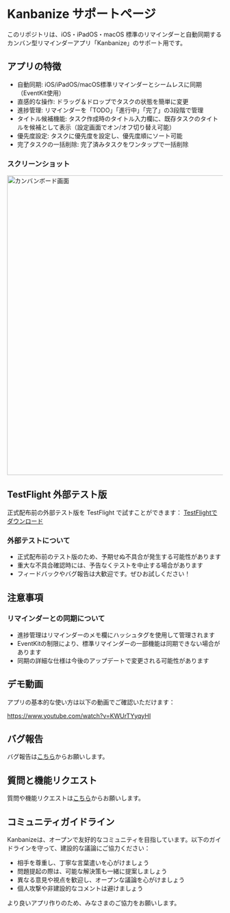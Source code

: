 # Kanbanize サポートページ

このリポジトリは、iOS・iPadOS・macOS 標準のリマインダーと自動同期するカンバン型リマインダーアプリ「Kanbanize」のサポート用です。

## アプリの特徴

- 自動同期: iOS/iPadOS/macOS標準リマインダーとシームレスに同期（EventKit使用）
- 直感的な操作: ドラッグ＆ドロップでタスクの状態を簡単に変更
- 進捗管理: リマインダーを「TODO」「進行中」「完了」の3段階で管理
- タイトル候補機能: タスク作成時のタイトル入力欄に、既存タスクのタイトルを候補として表示（設定画面でオン/オフ切り替え可能）
- 優先度設定: タスクに優先度を設定し、優先度順にソート可能
- 完了タスクの一括削除: 完了済みタスクをワンタップで一括削除

### スクリーンショット
<img src="https://github.com/user-attachments/assets/9cb21e72-146d-4580-84d5-6cda1272532c" width="700" alt="カンバンボード画面">

## TestFlight 外部テスト版

正式配布前の外部テスト版を TestFlight で試すことができます：
[TestFlightでダウンロード](http://testflight.apple.com/join/9guu3qtn)

### 外部テストについて
- 正式配布前のテスト版のため、予期せぬ不具合が発生する可能性があります
- 重大な不具合確認時には、予告なくテストを中止する場合があります
- フィードバックやバグ報告は大歓迎です。ぜひお試しください！

## 注意事項

### リマインダーとの同期について
- 進捗管理はリマインダーのメモ欄にハッシュタグを使用して管理されます
- EventKitの制限により、標準リマインダーの一部機能は同期できない場合があります
- 同期の詳細な仕様は今後のアップデートで変更される可能性があります

## デモ動画

アプリの基本的な使い方は以下の動画でご確認いただけます：

https://www.youtube.com/watch?v=KWUrTYyqyHI

## バグ報告

バグ報告は[こちら](https://github.com/tichise/kanbanize-support/issues/new?assignees=&labels=bug&projects=&template=bug_report.yml)からお願いします。

## 質問と機能リクエスト

質問や機能リクエストは[こちら](https://github.com/tichise/kanbanize-support/issues/new?assignees=&labels=enhancement&projects=&template=feature_request.yml)からお願いします。

## コミュニティガイドライン

Kanbanizeは、オープンで友好的なコミュニティを目指しています。以下のガイドラインを守って、建設的な議論にご協力ください：

- 相手を尊重し、丁寧な言葉遣いを心がけましょう
- 問題提起の際は、可能な解決策も一緒に提案しましょう
- 異なる意見や視点を歓迎し、オープンな議論を心がけましょう
- 個人攻撃や非建設的なコメントは避けましょう

より良いアプリ作りのため、みなさまのご協力をお願いします。
